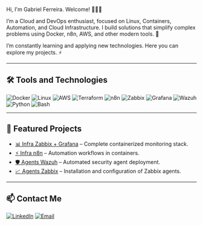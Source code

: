 Hi, I'm Gabriel Ferreira. Welcome! 👨‍💻👋

I’m a Cloud and DevOps enthusiast, focused on Linux, Containers, Automation, and Cloud Infrastructure. I build solutions that simplify complex problems using Docker, n8n, AWS, and other modern tools. 🚀

I’m constantly learning and applying new technologies. Here you can explore my projects. ⚡


---

## 🛠 Tools and Technologies
![Docker](https://img.shields.io/badge/-Docker-2496ED?style=flat&logo=Docker&logoColor=white)
![Linux](https://img.shields.io/badge/-Linux-FCC624?style=flat&logo=Linux&logoColor=black)
![AWS](https://img.shields.io/badge/-AWS-232F3E?style=flat&logo=Amazon-AWS&logoColor=white)
![Terraform](https://img.shields.io/badge/-Terraform-623CE4?style=flat&logo=Terraform&logoColor=white)
![n8n](https://img.shields.io/badge/-n8n-FF7000?style=flat&logo=n8n&logoColor=white)
![Zabbix](https://img.shields.io/badge/-Zabbix-DF0000?style=flat&logo=Zabbix&logoColor=white)
![Grafana](https://img.shields.io/badge/-Grafana-F46800?style=flat&logo=Grafana&logoColor=white)
![Wazuh](https://img.shields.io/badge/-Wazuh-283593?style=flat&logo=Wazuh&logoColor=white)
![Python](https://img.shields.io/badge/-Python-3776AB?style=flat&logo=Python&logoColor=white)
![Bash](https://img.shields.io/badge/-Bash-4EAA25?style=flat&logo=GNU-Bash&logoColor=white)

---

## 📂 Featured Projects
- [📊 Infra Zabbix + Grafana](https://github.com/GahCloud/infra-zabbix-grafana) – Complete containerized monitoring stack.
- [⚡ Infra n8n](https://github.com/GahCloud/infra-n8n) – Automation workflows in containers.
- [🛡 Agents Wazuh](https://github.com/GahCloud/agents-wazuh) – Automated security agent deployment.
- [📈 Agents Zabbix](https://github.com/GahCloud/agents-zabbix) – Installation and configuration of Zabbix agents.

---

## 📫 Contact Me
[![LinkedIn](https://img.shields.io/badge/LinkedIn-0077B5?style=flat&logo=linkedin&logoColor=white)](https://www.linkedin.com/in/gabrielfferreira/)
[![Email](https://img.shields.io/badge/Email-gabrielferreira2002@gmail.com-D14836?style=flat&logo=gmail&logoColor=white)](mailto:gabrielferreira2002@gmail.com)

